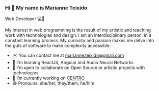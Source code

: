 ### Hi 👋 My name is Marianne Teixido

Web Developer 💻👾

My interest in web programming is the result of my artistic and teaching work with technologies and design. I am an interdisciplinary person, in a constant learning process. My curiosity and passion makes me delve into the guts of software to make complexity accessible.

- ✉️  You can contact me at [marianne.teixido@gmail.com](marianne.teixido@gmail.com)
- 🧠  I'm learning ReactJS, Angular and Audio Neural Networks
- 🤝  I'm open to collaborate on Open Source or artistic projects with technologies
- 🔭 I’m currently working on [CENTRO](https://centro.edu.mx)
- 😄 Pronouns: she/her, they/them, he/him

